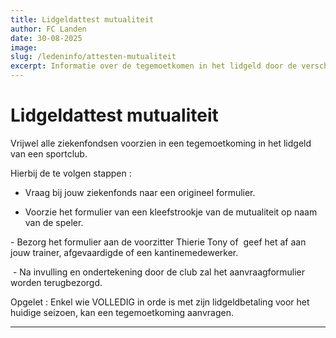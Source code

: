 ```yaml
---
title: Lidgeldattest mutualiteit
author: FC Landen
date: 30-08-2025
image: 
slug: /ledeninfo/attesten-mutualiteit
excerpt: Informatie over de tegemoetkomen in het lidgeld door de verschillende mutualiteiten.
---
```


# Lidgeldattest mutualiteit

Vrijwel alle ziekenfondsen voorzien in een tegemoetkoming in het lidgeld van een sportclub.

Hierbij de te volgen stappen :

- Vraag bij jouw&nbsp;ziekenfonds&nbsp;naar een origineel&nbsp;formulier.

- Voorzie het formulier van een&nbsp;kleefstrookje van de mutualiteit op naam van de speler.

-&nbsp;Bezorg het formulier&nbsp;aan de voorzitter Thierie Tony of&nbsp; geef het af aan jouw trainer, afgevaardigde of een&nbsp;kantinemedewerker.

&nbsp;- Na invulling en ondertekening door de club zal het aanvraagformulier worden terugbezorgd.

Opgelet :&nbsp;Enkel wie VOLLEDIG in orde is met zijn lidgeldbetaling voor het huidige seizoen, kan een tegemoetkoming aanvragen.&nbsp;

---